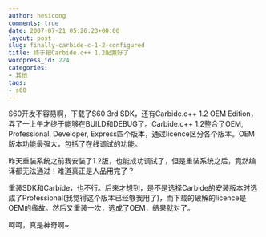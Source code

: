```yaml
---
author: hesicong
comments: true
date: 2007-07-21 05:26:23+00:00
layout: post
slug: finally-carbide-c-1-2-configured
title: 终于把Carbide.c++ 1.2配置好了
wordpress_id: 224
categories:
- 其他
tags:
- s60
---
```



S60开发不容易啊，下载了S60 3rd SDK，还有Carbide.c++ 1.2 OEM Edition，弄了一上午才终于能够在BUILD和DEBUG了。Carbide.c++ 1.2整合了OEM, Professional, Developer, Express四个版本，通过licence区分各个版本。OEM版本功能最强大，包括了在线调试的功能。

昨天重装系统之前我安装了1.2版，也能成功调试了，但是重装系统之后，竟然编译都无法通过！难道真正是人品用完了？

重装SDK和Carbide，也不行。后来才想到，是不是选择Carbide的安装版本时选成了Professional(我觉得这个版本已经够我用了)，而下载的破解的licence是OEM的缘故。然后又重装一次，选成了OEM，结果就对了。

呵呵，真是神奇啊~

